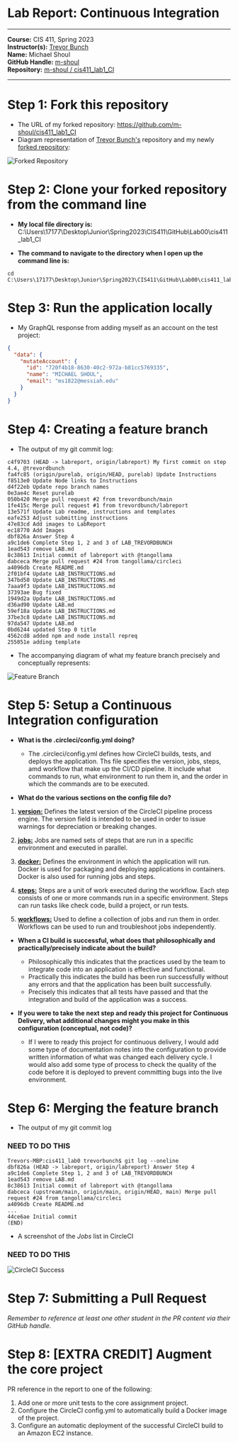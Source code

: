 # Lab Report: Continuous Integration
___
**Course:** CIS 411, Spring 2023  
**Instructor(s):** [Trevor Bunch](https://github.com/trevordbunch)  
**Name:** Michael Shoul  
**GitHub Handle:** [m-shoul](https://github.com/m-shoul)  
**Repository:** [m-shoul / cis411_lab1_CI](https://github.com/m-shoul/cis411_lab1_CI) 
___

# Step 1: Fork this repository
- The URL of my forked repository: https://github.com/m-shoul/cis411_lab1_CI
- Diagram representation of [Trevor Bunch's](https://github.com/trevordbunch/cis411_lab1_CI) repository and my newly [forked repository](https://github.com/m-shoul/cis411_lab1_CI):

![Forked Repository](/assets/ForkLab1.svg)  


# Step 2: Clone your forked repository from the command line  
- **My local file directory is:** C:\Users\17177\Desktop\Junior\Spring2023\CIS411\GitHub\Lab00\cis411_lab1_CI

- **The command to navigate to the directory when I open up the command line is:** 
```
cd C:\Users\17177\Desktop\Junior\Spring2023\CIS411\GitHub\Lab00\cis411_lab1_CI
```

# Step 3: Run the application locally
- My GraphQL response from adding myself as an account on the test project:
``` json
{
  "data": {
    "mutateAccount": {
      "id": "720f4b18-8630-40c2-972a-b81cc5769335",
      "name": "MICHAEL SHOUL",
      "email": "ms1822@messiah.edu"
    }
  }
}
```

# Step 4: Creating a feature branch
- The output of my git commit log:
```
c4f9703 (HEAD -> labreport, origin/labreport) My first commit on step 4.4, @trevordbunch
fa4fc85 (origin/purelab, origin/HEAD, purelab) Update Instructions
f8513e0 Update Node links to Instructions
d4f22eb Update repo branch names
0e3ae4c Reset purelab
050b420 Merge pull request #2 from trevordbunch/main
1fe415c Merge pull request #1 from trevordbunch/labreport
13e571f Update Lab readme, instructions and templates
eafe253 Adjust submitting instructions
47e83cd Add images to LabReport
ec18770 Add Images
dbf826a Answer Step 4
a9c1de6 Complete Step 1, 2 and 3 of LAB_TREVORDBUNCH
1ead543 remove LAB.md
8c38613 Initial commit of labreport with @tangollama
dabceca Merge pull request #24 from tangollama/circleci
a4096db Create README.md
2f01bf4 Update LAB_INSTRUCTIONS.md
347bd50 Update LAB_INSTRUCTIONS.md
7aaa9f3 Update LAB_INSTRUCTIONS.md
37393ae Bug fixed
1949d2a Update LAB_INSTRUCTIONS.md
d36ad90 Update LAB.md
59ef18a Update LAB_INSTRUCTIONS.md
37be3c8 Update LAB_INSTRUCTIONS.md
97da547 Update LAB.md
0bd6244 updated Step 0 title
4562cd8 added npm and node install repreq
255051e adding template
```
- The accompanying diagram of what my feature branch precisely and conceptually represents:

![Feature Branch](/assets/FeatureBranch.svg)

# Step 5: Setup a Continuous Integration configuration
- **What is the .circleci/config.yml doing?**
  - The  .circleci/config.yml defines how CircleCI builds, tests, and deploys the application. Ths file specifies the version, jobs, steps, amd workflow that make up the CI/CD pipeline. It include what commands to run, what environment to run them in, and the order in which the commands are to be executed.


- **What do the various sections on the config file do?**
1. **[version:](https://circleci.com/docs/configuration-reference/#version)**  Defines the latest version of the CircleCI pipeline process engine. The version field is intended to be used in order to issue warnings for depreciation or breaking changes.

2. **[jobs:](https://circleci.com/docs/configuration-reference/#jobs)** Jobs are named sets of steps that are run in a specific environment and executed in parallel.
   
3. **[docker:](https://circleci.com/docs/configuration-reference/#docker)** Defines the environment in which the application will run. Docker is used for packaging and deploying applications in containers. Docker is also used for running jobs and steps.
 
4. **[steps:](https://circleci.com/docs/configuration-reference/#steps)** Steps are a unit of work executed during the workflow. Each step consists of one or more commands run in a specific environment. Steps can run tasks like check code, build a project, or run tests.
  
5. **[workflows:](https://circleci.com/docs/configuration-reference/#workflows)** Used to define a collection of jobs and run them in order. Workflows can be used to run and troubleshoot jobs independently.

- **When a CI build is successful, what does that philosophically and practically/precisely indicate about the build?**  
  - Philosophically this indicates that the practices used by the team to integrate code into an application is effective and functional.
  - Practically this indicates the build has been run successfully without any errors and that the application has been built successfully.
  - Precisely this indicates that all tests have passed and that the integration and build of the application was a success.

- **If you were to take the next step and ready this project for Continuous Delivery, what additional changes might you make in this configuration (conceptual, not code)?**  
  - If I were to ready this project for continuous delivery, I would add some type of documentation notes into the configuration to provide written information of what was changed each delivery cycle. I would also add some type of process to check the quality of the code before it is deployed to prevent committing bugs into the live environment.

# Step 6: Merging the feature branch
* The output of my git commit log
### NEED TO DO THIS

```
Trevors-MBP:cis411_lab0 trevorbunch$ git log --oneline
dbf826a (HEAD -> labreport, origin/labreport) Answer Step 4
a9c1de6 Complete Step 1, 2 and 3 of LAB_TREVORDBUNCH
1ead543 remove LAB.md
8c38613 Initial commit of labreport with @tangollama
dabceca (upstream/main, origin/main, origin/HEAD, main) Merge pull request #24 from tangollama/circleci
a4096db Create README.md
...
44ce6ae Initial commit
(END)
```

* A screenshot of the _Jobs_ list in CircleCI
### NEED TO DO THIS
![CircleCI Success](../assets/circleci_success.png)

# Step 7: Submitting a Pull Request
_Remember to reference at least one other student in the PR content via their GitHub handle._



# Step 8: [EXTRA CREDIT] Augment the core project
PR reference in the report to one of the following:
1. Add one or more unit tests to the core assignment project. 
2. Configure the CircleCI config.yml to automatically build a Docker image of the project.
3. Configure an automatic deployment of the successful CircleCI build to an Amazon EC2 instance.
